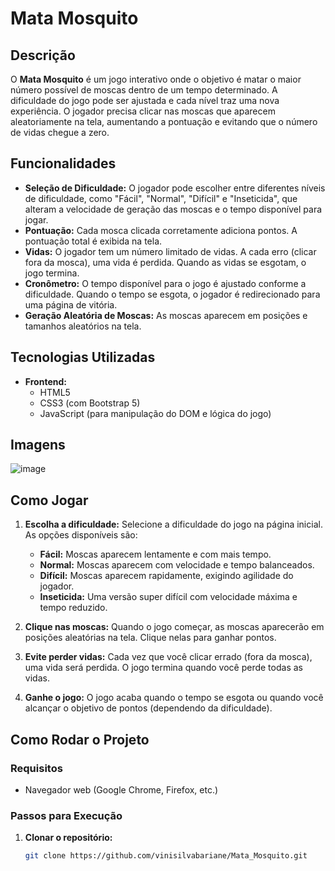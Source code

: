 # Mata Mosquito

## Descrição

O **Mata Mosquito** é um jogo interativo onde o objetivo é matar o maior número possível de moscas dentro de um tempo determinado. A dificuldade do jogo pode ser ajustada e cada nível traz uma nova experiência. O jogador precisa clicar nas moscas que aparecem aleatoriamente na tela, aumentando a pontuação e evitando que o número de vidas chegue a zero.

## Funcionalidades

- **Seleção de Dificuldade:** O jogador pode escolher entre diferentes níveis de dificuldade, como "Fácil", "Normal", "Difícil" e "Inseticida", que alteram a velocidade de geração das moscas e o tempo disponível para jogar.
- **Pontuação:** Cada mosca clicada corretamente adiciona pontos. A pontuação total é exibida na tela.
- **Vidas:** O jogador tem um número limitado de vidas. A cada erro (clicar fora da mosca), uma vida é perdida. Quando as vidas se esgotam, o jogo termina.
- **Cronômetro:** O tempo disponível para o jogo é ajustado conforme a dificuldade. Quando o tempo se esgota, o jogador é redirecionado para uma página de vitória.
- **Geração Aleatória de Moscas:** As moscas aparecem em posições e tamanhos aleatórios na tela.

## Tecnologias Utilizadas

- **Frontend:**  
  - HTML5
  - CSS3 (com Bootstrap 5)
  - JavaScript (para manipulação do DOM e lógica do jogo)

## Imagens

![image](https://github.com/user-attachments/assets/63858f65-3b03-4a84-901d-c4dfc7e391cb)



## Como Jogar

1. **Escolha a dificuldade:** Selecione a dificuldade do jogo na página inicial. As opções disponíveis são:
   - **Fácil:** Moscas aparecem lentamente e com mais tempo.
   - **Normal:** Moscas aparecem com velocidade e tempo balanceados.
   - **Difícil:** Moscas aparecem rapidamente, exigindo agilidade do jogador.
   - **Inseticida:** Uma versão super difícil com velocidade máxima e tempo reduzido.

2. **Clique nas moscas:** Quando o jogo começar, as moscas aparecerão em posições aleatórias na tela. Clique nelas para ganhar pontos.

3. **Evite perder vidas:** Cada vez que você clicar errado (fora da mosca), uma vida será perdida. O jogo termina quando você perde todas as vidas.

4. **Ganhe o jogo:** O jogo acaba quando o tempo se esgota ou quando você alcançar o objetivo de pontos (dependendo da dificuldade).

## Como Rodar o Projeto

### Requisitos

- Navegador web (Google Chrome, Firefox, etc.)

### Passos para Execução

1. **Clonar o repositório:**
   ```bash
   git clone https://github.com/vinisilvabariane/Mata_Mosquito.git
